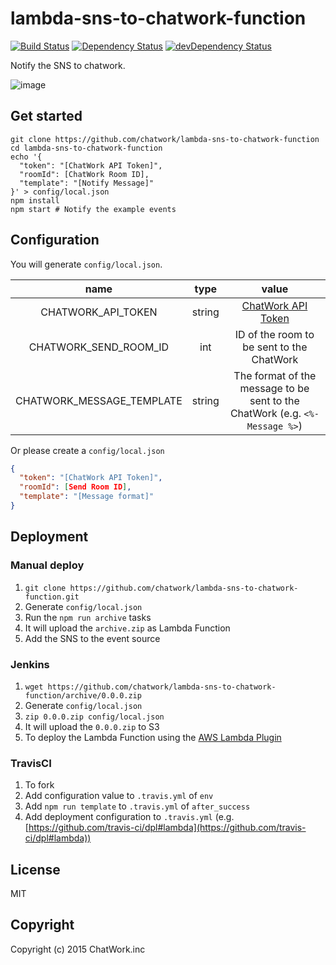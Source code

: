 # lambda-sns-to-chatwork-function

[![Build Status](https://travis-ci.org/chatwork/lambda-sns-to-chatwork-function.svg?branch=develop)](https://travis-ci.org/chatwork/lambda-sns-to-chatwork-function)
[![Dependency Status](https://david-dm.org/chatwork/lambda-sns-to-chatwork-function.png?theme=shields.io)](https://david-dm.org/chatwork/lambda-sns-to-chatwork-function)
[![devDependency Status](https://david-dm.org/chatwork/lambda-sns-to-chatwork-function/dev-status.png?theme=shields.io)](https://david-dm.org/chatwork/lambda-sns-to-chatwork-function#info=devDependencies)

Notify the SNS to chatwork.

![image](https://cloud.githubusercontent.com/assets/7764002/8642031/f3adc224-2958-11e5-901a-c9adfacd156f.png)


## Get started

```
git clone https://github.com/chatwork/lambda-sns-to-chatwork-function
cd lambda-sns-to-chatwork-function
echo '{
  "token": "[ChatWork API Token]",
  "roomId": [ChatWork Room ID],
  "template": "[Notify Message]"
}' > config/local.json
npm install
npm start # Notify the example events
```

## Configuration

You will generate `config/local.json`.


| name | type | value |
| :--: | :--: | :--: |
| CHATWORK_API_TOKEN | string | [ChatWork API Token](http://developer.chatwork.com/ja/authenticate.html) |
| CHATWORK_SEND_ROOM_ID | int | ID of the room to be sent to the ChatWork |
| CHATWORK_MESSAGE_TEMPLATE | string | The format of the message to be sent to the ChatWork (e.g. `<%- Message %>`) |

Or please create a `config/local.json`

```json
{
  "token": "[ChatWork API Token]",
  "roomId": [Send Room ID],
  "template": "[Message format]"
}
```

## Deployment

### Manual deploy

1. `git clone https://github.com/chatwork/lambda-sns-to-chatwork-function.git`
1. Generate `config/local.json`
2. Run the `npm run archive` tasks
3. It will upload the `archive.zip` as Lambda Function
4. Add the SNS to the event source

### Jenkins

1. `wget https://github.com/chatwork/lambda-sns-to-chatwork-function/archive/0.0.0.zip`
2. Generate `config/local.json`
3. `zip 0.0.0.zip config/local.json`
4. It will upload the `0.0.0.zip` to S3
5. To deploy the Lambda Function using the [AWS Lambda Plugin](https://wiki.jenkins-ci.org/display/JENKINS/AWS+Lambda+Plugin)

### TravisCI

1. To fork
2. Add configuration value to `.travis.yml` of `env`
3. Add `npm run template` to `.travis.yml` of `after_success`
4. Add deployment configuration to `.travis.yml` (e.g. [https://github.com/travis-ci/dpl#lambda](https://github.com/travis-ci/dpl#lambda))

## License

MIT

## Copyright

Copyright (c) 2015 ChatWork.inc
